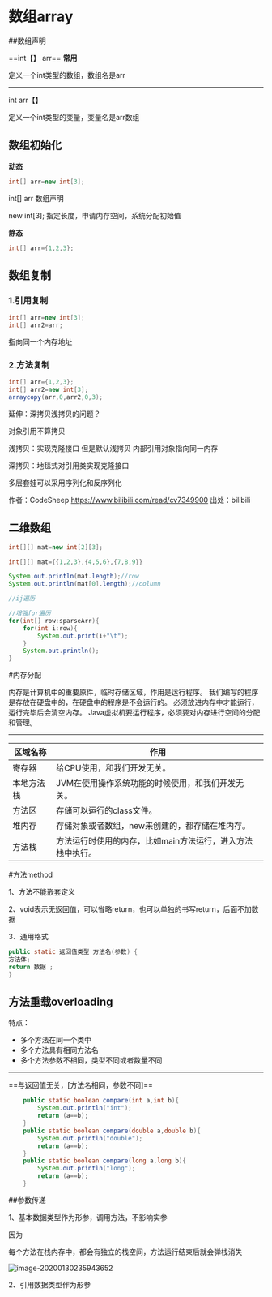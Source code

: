 # 数组array

##数组声明

==int【】 arr==               **常用**

定义一个int类型的数组，数组名是arr

------------------

int arr【】

定义一个int类型的变量，变量名是arr数组

## 数组初始化

**动态**

```java
int[] arr=new int[3];
```

int[] arr 数组声明

new int[3];  指定长度，申请内存空间，系统分配初始值

**静态**

```java
int[] arr={1,2,3};
```

## 数组复制

### 1.引用复制

```java
int[] arr=new int[3];
int[] arr2=arr;
```

指向同一个内存地址

### 2.方法复制

```java
int[] arr={1,2,3};
int[] arr2=new int[3];
arraycopy(arr,0,arr2,0,3);
```

延伸：深拷贝浅拷贝的问题？

对象引用不算拷贝

浅拷贝：实现克隆接口 但是默认浅拷贝 内部引用对象指向同一内存

深拷贝：地毯式对引用类实现克隆接口

多层套娃可以采用序列化和反序列化 

作者：CodeSheep https://www.bilibili.com/read/cv7349900 出处：bilibili

## 二维数组

```java
int[][] mat=new int[2][3];
```

```java
int[][] mat={{1,2,3},{4,5,6},{7,8,9}}
```

```java
System.out.println(mat.length);//row
System.out.println(mat[0].length);//column
```

```java
//ij遍历

//增强for遍历
for(int[] row:sparseArr){
    for(int i:row){
        System.out.print(i+"\t");
    }
    System.out.println();
}
```

#内存分配

内存是计算机中的重要原件，临时存储区域，作用是运行程序。
我们编写的程序是存放在硬盘中的，在硬盘中的程序是不会运行的。
必须放进内存中才能运行，运行完毕后会清空内存。
Java虚拟机要运行程序，必须要对内存进行空间的分配和管理。  

----------------

| 区域名称   | 作用                                                       |
| ---------- | ---------------------------------------------------------- |
| 寄存器     | 给CPU使用，和我们开发无关。                                |
| 本地方法栈 | JVM在使用操作系统功能的时候使用，和我们开发无关。          |
| 方法区     | 存储可以运行的class文件。                                  |
| 堆内存     | 存储对象或者数组，new来创建的，都存储在堆内存。            |
| 方法栈     | 方法运行时使用的内存，比如main方法运行，进入方法栈中执行。 |

#方法method

1、方法不能嵌套定义

2、void表示无返回值，可以省略return，也可以单独的书写return，后面不加数据  

3、通用格式

```java
public static 返回值类型 方法名(参数) {
方法体;
return 数据 ;
}
```

## 方法重载overloading

特点：

- 多个方法在同一个类中
- 多个方法具有相同方法名
- 多个方法参数不相同，类型不同或者数量不同

------------------

==与返回值无关，[方法名相同，参数不同]==

```java
	public static boolean compare(int a,int b){
        System.out.println("int");
        return (a==b);
    }
    public static boolean compare(double a,double b){
        System.out.println("double");
        return (a==b);
    }
    public static boolean compare(long a,long b){
        System.out.println("long");
        return (a==b);
    }
```

##参数传递

1、基本数据类型作为形参，调用方法，不影响实参

因为

每个方法在栈内存中，都会有独立的栈空间，方法运行结束后就会弹栈消失  

![image-20200130235943652](C:\Users\Hery\Desktop\GitHub\java\image\image-20200130235943652.png)

2、引用数据类型作为形参